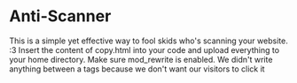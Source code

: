# Anti-Scanner
This is a simple yet effective way to fool skids who's scanning your website. :3
Insert the content of copy.html into your code and upload everything to your home directory. Make sure mod_rewrite is enabled.
We didn't write anything between a tags because we don't want our visitors to click it
